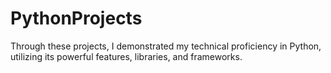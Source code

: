 # PythonProjects
Through these projects, I demonstrated my technical proficiency in Python, utilizing its powerful features, libraries, and frameworks.
